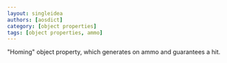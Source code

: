 ```yaml
---
layout: singleidea
authors: [aosdict]
category: [object properties]
tags: [object properties, ammo]
---
```

"Homing" object property, which generates on ammo and guarantees a hit.
